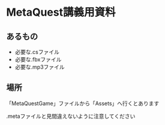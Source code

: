 # MetaQuest講義用資料
## あるもの
* 必要な.csファイル
* 必要な.fbxファイル
* 必要な.mp3ファイル
## 場所
「MetaQuestGame」ファイルから「Assets」へ行くとあります

.metaファイルと見間違えないように注意してください